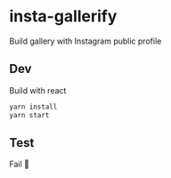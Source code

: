 # insta-gallerify

Build gallery with Instagram public profile

## Dev

Build with react

```bash
yarn install
yarn start
```

## Test

Fail :see_no_evil:
